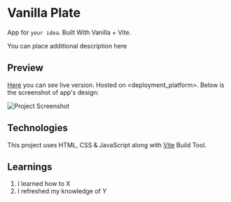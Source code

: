 # Vanilla Plate

App for `your idea`. Built With Vanilla + Vite.

You can place additional description here

## Preview

[Here](https://example.com/) you can see live version. Hosted on <deployment_platform>. Below is the screenshot of app's design:

![Project Screenshot](path_to_img)

## Technologies

This project uses HTML, CSS & JavaScript along with [Vite](https://vitejs.dev) Build Tool.

## Learnings

1. I learned how to X
2. I refreshed my knowledge of Y
